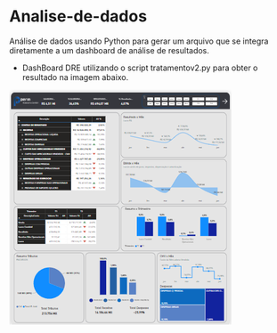 # Analise-de-dados
 Análise de dados usando Python para gerar um arquivo que se integra diretamente a um dashboard de análise de resultados.
* DashBoard DRE utilizando o script tratamentov2.py para obter o resultado na imagem abaixo.

![powerBI](https://raw.githubusercontent.com/Ton-Chyod-s/Analise-de-dados/main/png%20dashboard/dre.png)
